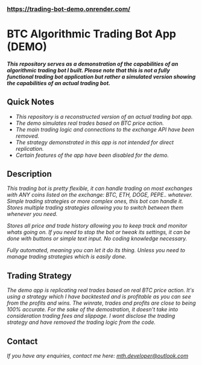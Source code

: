 ### https://trading-bot-demo.onrender.com/
# BTC Algorithmic Trading Bot App (DEMO)


#### *This repository serves as a demonstration of the capabilities of an algorithmic trading bot I built. Please note that this is not a fully functional trading bot application but rather a simulated version showing the capabilities of an actual trading bot.*

## Quick Notes

- *This repository is a reconstructed version of an actual trading bot app.*
- *The demo simulates real trades based on BTC price action.*
- *The main trading logic and connections to the exchange API have been removed.*
- *The strategy demonstrated in this app is not intended for direct replication.*
- *Certain features of the app have been disabled for the demo.*

  
## Description
*This trading bot is pretty flexible, it can handle trading on most exchanges with ANY coins listed on the exchange: BTC, ETH, DOGE, PEPE.. whatever. Simple trading strategies or more complex ones, this bot can handle it. Stores multiple trading strategies allowing you to switch between them whenever you need.*

*Stores all price and trade history allowing you to keep track and monitor whats going on. If you need to stop the bot or tweak its settings, it can be done with buttons or simple text input. No coding knowledge necessary.*

*Fully automated, meaning you can let it do its thing. Unless you need to manage trading strategies which is easily done.*

## **Trading Strategy**

*The demo app is replicating real trades based on real BTC price action. It's using a strategy which I have backtested and is profitable as you can see from the profits and wins. The winrate, trades and profits are close to being 100% accurate. For the sake of the demostration, it doesn't take into consideration trading fees and slippage. I wont disclose the trading strategy and have removed the trading logic from the code.*



## Contact

*If you have any enquiries, contact me here: mth.developer@outlook.com*
  





